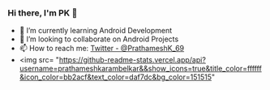 ### Hi there, I'm PK 👋


- 🌱 I’m currently learning Android Development
- 👯 I’m looking to collaborate on Android Projects
- 📫 How to reach me: [Twitter - @PrathameshK_69](https://twitter.com/PrathameshK_69)
- <img src= "https://github-readme-stats.vercel.app/api?username=prathameshkarambelkar&&show_icons=true&title_color=ffffff&icon_color=bb2acf&text_color=daf7dc&bg_color=151515"

 
